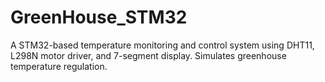 # GreenHouse_STM32
A STM32-based temperature monitoring and control system using DHT11, L298N motor driver, and 7-segment display. Simulates greenhouse temperature regulation.
